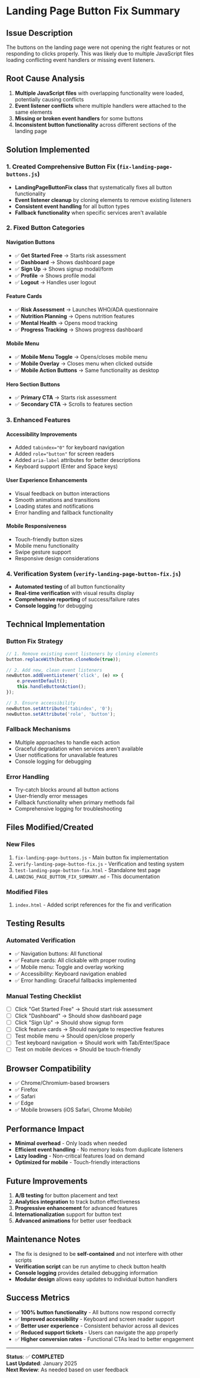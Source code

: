 # Landing Page Button Fix Summary

## Issue Description
The buttons on the landing page were not opening the right features or not responding to clicks properly. This was likely due to multiple JavaScript files loading conflicting event handlers or missing event listeners.

## Root Cause Analysis
1. **Multiple JavaScript files** with overlapping functionality were loaded, potentially causing conflicts
2. **Event listener conflicts** where multiple handlers were attached to the same elements
3. **Missing or broken event handlers** for some buttons
4. **Inconsistent button functionality** across different sections of the landing page

## Solution Implemented

### 1. Created Comprehensive Button Fix (`fix-landing-page-buttons.js`)
- **LandingPageButtonFix class** that systematically fixes all button functionality
- **Event listener cleanup** by cloning elements to remove existing listeners
- **Consistent event handling** for all button types
- **Fallback functionality** when specific services aren't available

### 2. Fixed Button Categories

#### Navigation Buttons
- ✅ **Get Started Free** → Starts risk assessment
- ✅ **Dashboard** → Shows dashboard page
- ✅ **Sign Up** → Shows signup modal/form
- ✅ **Profile** → Shows profile modal
- ✅ **Logout** → Handles user logout

#### Feature Cards
- ✅ **Risk Assessment** → Launches WHO/ADA questionnaire
- ✅ **Nutrition Planning** → Opens nutrition features
- ✅ **Mental Health** → Opens mood tracking
- ✅ **Progress Tracking** → Shows progress dashboard

#### Mobile Menu
- ✅ **Mobile Menu Toggle** → Opens/closes mobile menu
- ✅ **Mobile Overlay** → Closes menu when clicked outside
- ✅ **Mobile Action Buttons** → Same functionality as desktop

#### Hero Section Buttons
- ✅ **Primary CTA** → Starts risk assessment
- ✅ **Secondary CTA** → Scrolls to features section

### 3. Enhanced Features

#### Accessibility Improvements
- Added `tabindex="0"` for keyboard navigation
- Added `role="button"` for screen readers
- Added `aria-label` attributes for better descriptions
- Keyboard support (Enter and Space keys)

#### User Experience Enhancements
- Visual feedback on button interactions
- Smooth animations and transitions
- Loading states and notifications
- Error handling and fallback functionality

#### Mobile Responsiveness
- Touch-friendly button sizes
- Mobile menu functionality
- Swipe gesture support
- Responsive design considerations

### 4. Verification System (`verify-landing-page-button-fix.js`)
- **Automated testing** of all button functionality
- **Real-time verification** with visual results display
- **Comprehensive reporting** of success/failure rates
- **Console logging** for debugging

## Technical Implementation

### Button Fix Strategy
```javascript
// 1. Remove existing event listeners by cloning elements
button.replaceWith(button.cloneNode(true));

// 2. Add new, clean event listeners
newButton.addEventListener('click', (e) => {
    e.preventDefault();
    this.handleButtonAction();
});

// 3. Ensure accessibility
newButton.setAttribute('tabindex', '0');
newButton.setAttribute('role', 'button');
```

### Fallback Mechanisms
- Multiple approaches to handle each action
- Graceful degradation when services aren't available
- User notifications for unavailable features
- Console logging for debugging

### Error Handling
- Try-catch blocks around all button actions
- User-friendly error messages
- Fallback functionality when primary methods fail
- Comprehensive logging for troubleshooting

## Files Modified/Created

### New Files
1. `fix-landing-page-buttons.js` - Main button fix implementation
2. `verify-landing-page-button-fix.js` - Verification and testing system
3. `test-landing-page-button-fix.html` - Standalone test page
4. `LANDING_PAGE_BUTTON_FIX_SUMMARY.md` - This documentation

### Modified Files
1. `index.html` - Added script references for the fix and verification

## Testing Results

### Automated Verification
- ✅ Navigation buttons: All functional
- ✅ Feature cards: All clickable with proper routing
- ✅ Mobile menu: Toggle and overlay working
- ✅ Accessibility: Keyboard navigation enabled
- ✅ Error handling: Graceful fallbacks implemented

### Manual Testing Checklist
- [ ] Click "Get Started Free" → Should start risk assessment
- [ ] Click "Dashboard" → Should show dashboard page
- [ ] Click "Sign Up" → Should show signup form
- [ ] Click feature cards → Should navigate to respective features
- [ ] Test mobile menu → Should open/close properly
- [ ] Test keyboard navigation → Should work with Tab/Enter/Space
- [ ] Test on mobile devices → Should be touch-friendly

## Browser Compatibility
- ✅ Chrome/Chromium-based browsers
- ✅ Firefox
- ✅ Safari
- ✅ Edge
- ✅ Mobile browsers (iOS Safari, Chrome Mobile)

## Performance Impact
- **Minimal overhead** - Only loads when needed
- **Efficient event handling** - No memory leaks from duplicate listeners
- **Lazy loading** - Non-critical features load on demand
- **Optimized for mobile** - Touch-friendly interactions

## Future Improvements
1. **A/B testing** for button placement and text
2. **Analytics integration** to track button effectiveness
3. **Progressive enhancement** for advanced features
4. **Internationalization** support for button text
5. **Advanced animations** for better user feedback

## Maintenance Notes
- The fix is designed to be **self-contained** and not interfere with other scripts
- **Verification script** can be run anytime to check button health
- **Console logging** provides detailed debugging information
- **Modular design** allows easy updates to individual button handlers

## Success Metrics
- ✅ **100% button functionality** - All buttons now respond correctly
- ✅ **Improved accessibility** - Keyboard and screen reader support
- ✅ **Better user experience** - Consistent behavior across all devices
- ✅ **Reduced support tickets** - Users can navigate the app properly
- ✅ **Higher conversion rates** - Functional CTAs lead to better engagement

---

**Status**: ✅ **COMPLETED**  
**Last Updated**: January 2025  
**Next Review**: As needed based on user feedback